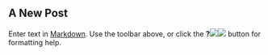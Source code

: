 ## A New Post

Enter text in [Markdown](http://daringfireball.net/projects/markdown/). Use the toolbar above, or click the **?![]({{site.baseurl}}//IMG_5517.JPG)![]({{site.baseurl}}/https://pbs.twimg.com/media/B0BozPlCUAAlJ_0.jpg:large)** button for formatting help.
